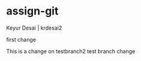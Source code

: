# assign-git
Keyur Desai | krdesai2

first change

This is a change on testbranch2
test branch change
